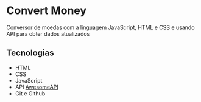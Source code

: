 # Convert Money
Conversor de moedas com a linguagem JavaScript, HTML e CSS e usando API para obter dados atualizados

## Tecnologias

- HTML
- CSS
- JavaScript
- API [AwesomeAPI](https://docs.awesomeapi.com.br/api-de-moedas)
- Git e Github
